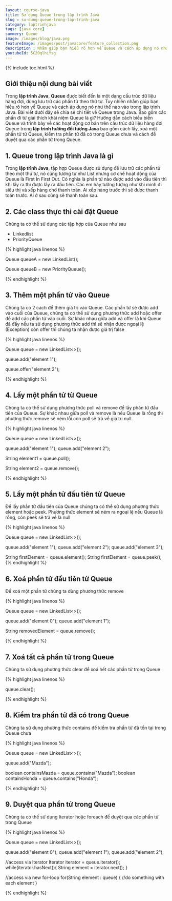 ```yaml
---
layout: course-java
title: Sử dụng Queue trong lập trình Java
slug : su-dung-queue-trong-lap-trinh-java
category: laptrinhjava
tags: [java core]
summery: Queue
image: /images/blog/java.png
featureImage: /images/post/javacore/feature_collection.png
description : Nhằm giúp bạn hiểu rõ hơn về Queue và cách áp dụng nó như thế nào vào trong lập trình Java. Bài viết dưới đây sẽ chia sẻ chi tiết về Queue trong Java. Bao gồm các phần đi từ giải thích khái niệm Queue là gì? Hướng dẫn cách biểu biễn Queue và trình bày về các hoạt động cơ bản trên cấu trúc dữ liệu hàng đợi Queue trong lập trình hướng đối tượng Java bao gồm cách lấy, xoá một phần tử từ Queue, kiểm tra phần tử đã có trong Queue chưa và cách để duyệt qua các phần tử trong Queue.
youtubeId: 5C2OqlhiYsg
---
```


{% include toc.html %}

## **Giới thiệu nội dung bài viết**

Trong <b>lập trình Java</b>, <b>Queue</b> được biết đến là một dạng cấu trúc dữ liệu hàng đợi, dùng lưu trữ các phần tử theo thứ tự. 
Tuy nhiên nhằm giúp bạn hiểu rõ hơn về Queue và cách áp dụng nó như thế nào vào trong lập trình Java. Bài viết dưới đây sẽ chia sẻ chi tiết về Queue trong Java. Bao gồm các phần đi từ giải thích khái niệm Queue là gì? Hướng dẫn cách biểu biễn Queue và trình bày về các hoạt động cơ bản trên cấu trúc dữ liệu hàng đợi Queue trong <b>lập trình hướng đối tượng Java</b> bao gồm cách lấy, xoá một phần tử từ Queue, kiểm tra phần tử đã có trong Queue chưa và cách để duyệt qua các phần tử trong Queue.


## **1. Queue trong lập trình Java là gì**

Trong <b>lập trình Java</b>, tập hợp Queue được sử dụng để lưu trữ các phần tử theo một thứ tự, nó cũng tương tự như List nhưng cơ chế hoạt động của Queue là First In First Out. Có nghĩa là phần tử nào được add vào đầu tiên thì khi lấy ra thì được lấy ra đầu tiên. Các em hãy tưởng tượng như khi mình đi siêu thị và xếp hàng chờ thanh toán. Ai xếp hàng trước thì sẽ được thanh toán trước. Ai ở sau cùng sẽ thanh toán sau.

 ## **2. Các class thực thi cài đặt Queue**

Chúng ta có thể sử dụng các tập hợp của Queue như sau

+ Linkedlist
+ PriorityQueue

{% highlight java linenos %}

Queue queueA = new LinkedList();

Queue queueB = new PriorityQueue();

{% endhighlight %}

 ## **3. Thêm một phần tử vào Queue**

Chúng ta có 2 cách để thêm giá trị vào Queue. Các phần tử sẽ được add vào cuối của Queue, chúng ta có thể sử dụng phương thức add hoặc offer để add các phần tử vào cuối. Sự khác nhau giữa add và offer là khi Queue đã đầy nếu ta sử dụng phương thức add thì sẽ nhận được ngoại lệ (Exception) còn offer thì chúng ta nhận được giá trị false 

{% highlight java linenos %}

Queue<String> queue = new LinkedList<>();

queue.add("element 1");

queue.offer("element 2");

{% endhighlight %}

## **4. Lấy một phần tử từ Queue**

Chúng ta có thể sử dụng phương thức poll và remove để lấy phần tử đầu tiên của Queue. Sự khác nhau giữa poll và remove là nếu Queue là rỗng thì phương thức remove sẽ ném lỗi còn poll sẽ trả về giá trị null.

{% highlight java linenos %}

Queue<String> queue = new LinkedList<>();

queue.add("element 1");
queue.add("element 2");

String element1 = queue.poll();

String element2 = queue.remove();

{% endhighlight %}

## **5. Lấy một phần tử đầu tiên từ Queue**

Để lấy phần tử đầu tiên của Queue chúng ta có thể sử dụng phương thức element hoặc peek. Phương thức element sẽ ném ra ngoại lệ nếu Queue là rỗng, còn peek sẽ trả về là null

{% highlight java linenos %}

Queue<String> queue = new LinkedList<>();

queue.add("element 1");
queue.add("element 2");
queue.add("element 3");

String firstElement = queue.element();
String firstElement = queue.peek();
{% endhighlight %}

## **6. Xoá phần tử đầu tiên từ Queue**

Để xoá một phần tử chúng ta dùng phương thức remove

{% highlight java linenos %}

Queue<String> queue = new LinkedList<>();

queue.add("element 0");
queue.add("element 1");

String removedElement = queue.remove();

{% endhighlight %}


## **7. Xoá tất cả phần tử trong Queue**

Chúng ta sử dụng phương thức clear để xoá hết các phần tử trong Queue

{% highlight java linenos %}

queue.clear();

{% endhighlight %}

## **8. Kiểm tra phần tử đã có trong Queue**

Chúng ta sử dụng phương thức contains để kiểm tra phần tử đã tồn tại trong Queue chưa

{% highlight java linenos %}

Queue<String> queue = new LinkedList<>();

queue.add("Mazda");

boolean containsMazda = queue.contains("Mazda");
boolean containsHonda = queue.contains("Honda");

{% endhighlight %}

## **9. Duyệt qua phần tử trong Queue**

Chúng ta có thể sử dụng Iterator hoặc foreach để duyệt qua các phần tử trong Queue

{% highlight java linenos %}

Queue<String> queue = new LinkedList<>();

queue.add("element 0");
queue.add("element 1");
queue.add("element 2");

//access via Iterator
Iterator<String> iterator = queue.iterator();
while(iterator.hasNext(){
  String element = iterator.next();
}

//access via new for-loop
for(String element : queue) {
    //do something with each element
}

{% endhighlight %}






















